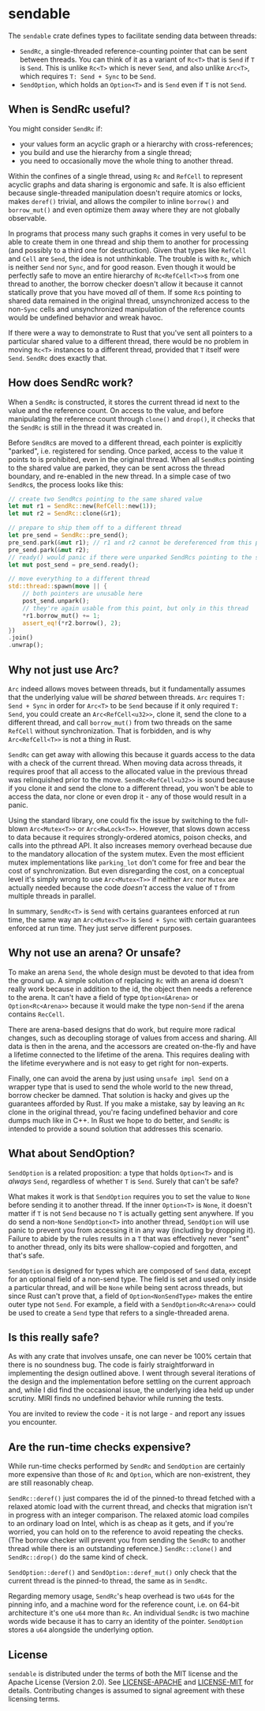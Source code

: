 # sendable

The `sendable` crate defines types to facilitate sending data between threads:

* `SendRc`, a single-threaded reference-counting pointer that can be sent between
  threads. You can think of it as a variant of `Rc<T>` that is `Send` if `T` is
  `Send`. This is unlike `Rc<T>` which is never `Send`, and also unlike `Arc<T>`, which
  requires `T: Send + Sync` to be `Send`.
* `SendOption`, which holds an `Option<T>` and is `Send` even if `T` is not `Send`.

## When is SendRc useful?

You might consider `SendRc` if:

* your values form an acyclic graph or a hierarchy with cross-references;
* you build and use the hierarchy from a single thread;
* you need to occasionally move the whole thing to another thread.

Within the confines of a single thread, using `Rc` and `RefCell` to represent acyclic
graphs and data sharing is ergonomic and safe. It is also efficient because
single-threaded manipulation doesn't require atomics or locks, makes `deref()` trivial,
and allows the compiler to inline `borrow()` and `borrow_mut()` and even optimize them
away where they are not globally observable.

In programs that process many such graphs it comes in very useful to be able to create
them in one thread and ship them to another for processing (and possibly to a third one
for destruction). Given that types like `RefCell` and `Cell` are `Send`, the idea is not
unthinkable. The trouble is with `Rc`, which is neither `Send` nor `Sync`, and for good
reason. Even though it would be perfectly safe to move an entire hierarchy of
`Rc<RefCell<T>>`s from one thread to another, the borrow checker doesn't allow it because
it cannot statically prove that you have moved _all_ of them. If some `Rc`s pointing to
shared data remained in the original thread, unsynchronized access to the non-`Sync` cells
and unsynchronized manipulation of the reference counts would be undefined behavior and
wreak havoc.

If there were a way to demonstrate to Rust that you've sent all pointers to a particular
shared value to a different thread, there would be no problem in moving `Rc<T>` instances
to a different thread, provided that `T` itself were `Send`. `SendRc` does exactly that.

## How does SendRc work?

When a `SendRc` is constructed, it stores the current thread id next to the value and the
reference count. On access to the value, and before manipulating the reference count
through `clone()` and `drop()`, it checks that the `SendRc` is still in the thread it was
created in.

Before `SendRc`s are moved to a different thread, each pointer is explicitly "parked",
i.e. registered for sending. Once parked, access to the value it points to is prohibited,
even in the original thread. When all `SendRc`s pointing to the shared value are parked,
they can be sent across the thread boundary, and re-enabled in the new thread. In a simple
case of two `SendRc`s, the process looks like this:

```rust
// create two SendRcs pointing to the same shared value
let mut r1 = SendRc::new(RefCell::new(1));
let mut r2 = SendRc::clone(&r1);

// prepare to ship them off to a different thread
let pre_send = SendRc::pre_send();
pre_send.park(&mut r1); // r1 and r2 cannot be dereferenced from this point
pre_send.park(&mut r2);
// ready() would panic if there were unparked SendRcs pointing to the shared value
let mut post_send = pre_send.ready();

// move everything to a different thread
std::thread::spawn(move || {
    // both pointers are unusable here
    post_send.unpark();
    // they're again usable from this point, but only in this thread
    *r1.borrow_mut() += 1;
    assert_eq!(*r2.borrow(), 2);
})
.join()
.unwrap();
```

## Why not just use Arc?

`Arc` indeed allows moves between threads, but it fundamentally assumes that the
underlying value will be _shared_ between threads. `Arc` requires `T: Send + Sync` in
order for `Arc<T>` to be `Send` because if it only required `T: Send`, you could create an
`Arc<RefCell<u32>>`, clone it, send the clone to a different thread, and call
`borrow_mut()` from two threads on the same `RefCell` without synchronization. That is
forbidden, and is why `Arc<RefCell<T>>` is not a thing in Rust.

`SendRc` can get away with allowing this because it guards access to the data with a check
of the current thread. When moving data across threads, it requires proof that all access
to the allocated value in the previous thread was relinquished prior to the move.
`SendRc<RefCell<u32>>` is sound because if you clone it and send the clone to a different
thread, you won't be able to access the data, nor clone or even drop it - any of those
would result in a panic.

Using the standard library, one could fix the issue by switching to the full-blown
`Arc<Mutex<T>>` or `Arc<RwLock<T>>`.  However, that slows down access to data because it
requires strongly-ordered atomics, poison checks, and calls into the pthread API. It also
increases memory overhead because due to the mandatory allocation of the system mutex.
Even the most efficient mutex implementations like `parking_lot` don't come for free and
bear the cost of synchronization. But even disregarding the cost, on a conceptual level
it's simply wrong to use `Arc<Mutex<T>>` if neither `Arc` nor `Mutex` are actually needed
because the code *doesn't* access the value of `T` from multiple threads in parallel.

In summary, `SendRc<T>` is `Send` with certains guarantees enforced at run time, the same
way an `Arc<Mutex<T>>` is `Send + Sync` with certain guarantees enforced at run time. They
just serve different purposes.

## Why not use an arena? Or unsafe?

To make an arena `Send`, the whole design must be devoted to that idea from the ground up.
A simple solution of replacing `Rc` with an arena id doesn't really work because in
addition to the id, the object then needs a reference to the arena. It can't have a field
of type `Option<&Arena>` or `Option<Rc<Arena>>` because it would make the type non-`Send`
if the arena contains `RecCell`.

There are arena-based designs that do work, but require more radical changes, such as
decoupling storage of values from access and sharing. All data is then in the arena, and
the accessors are created on-the-fly and have a lifetime connected to the lifetime of the
arena. This requires dealing with the lifetime everywhere and is not easy to get right for
non-experts.

Finally, one can avoid the arena by just using `unsafe impl Send` on a wrapper type that
is used to send the whole world to the new thread, borrow checker be damned. That solution
is hacky and gives up the guarantees afforded by Rust. If you make a mistake, say by
leaving an `Rc` clone in the original thread, you're facing undefined behavior and core
dumps much like in C++. In Rust we hope to do better, and `SendRc` is intended to provide
a sound solution that addresses this scenario.

## What about SendOption?

`SendOption` is a related proposition: a type that holds `Option<T>` and is _always_
`Send`, regardless of whether `T` is `Send`. Surely that can't be safe?

What makes it work is that `SendOption` requires you to set the value to `None` before
sending it to another thread. If the inner `Option<T>` is `None`, it doesn't matter if `T`
is not `Send` because no `T` is actually getting sent anywhere. If you do send a
non-`None` `SendOption<T>` into another thread, `SendOption` will use panic to prevent you
from accessing it in any way (including by dropping it). Failure to abide by the rules
results in a `T` that was effectively never "sent" to another thread, only its bits were
shallow-copied and forgotten, and that's safe.

`SendOption` is designed for types which are composed of `Send` data, except for an
optional field of a non-send type. The field is set and used only inside a particular
thread, and will be `None` while being sent across threads, but since Rust can't prove
that, a field of `Option<NonSendType>` makes the entire outer type not `Send`. For
example, a field with a `SendOption<Rc<Arena>>` could be used to create a `Send` type that
refers to a single-threaded arena.

## Is this really safe?

As with any crate that involves unsafe, one can never be 100% certain that there is no
soundness bug. The code is fairly straightforward in implementing the design outlined
above. I went through several iterations of the design and the implementation before
settling on the current approach and, while I did find the occasional issue, the
underlying idea held up under scrutiny. MIRI finds no undefined behavior while running the
tests.

You are invited to review the code - it is not large - and report any issues you
encounter.

## Are the run-time checks expensive?

While run-time checks performed by `SendRc` and `SendOption` are certainly more expensive
than those of `Rc` and `Option`, which are non-existrent, they are still reasonably cheap.

`SendRc::deref()` just compares the id of the pinned-to thread fetched with a relaxed
atomic load with the current thread, and checks that migration isn't in progress with an
integer comparison. The relaxed atomic load compiles to an ordinary load on Intel, which
is as cheap as it gets, and if you're worried, you can hold on to the reference to avoid
repeating the checks. (The borrow checker will prevent you from sending the `SendRc` to
another thread while there is an outstanding reference.) `SendRc::clone()` and
`SendRc::drop()` do the same kind of check.

`SendOption::deref()` and `SendOption::deref_mut()` only check that the current thread is
the pinned-to thread, the same as in `SendRc`.

Regarding memory usage, `SendRc`'s heap overhead is two `u64`s for the pinning info, and a
machine word for the reference count, i.e. on 64-bit architecture it's one `u64` more than
`Rc`. An individual `SendRc` is two machine words wide because it has to carry an identity
of the pointer. `SendOption` stores a `u64` alongside the underlying option.

## License

`sendable` is distributed under the terms of both the MIT license and the Apache License
(Version 2.0).  See [LICENSE-APACHE](LICENSE-APACHE) and [LICENSE-MIT](LICENSE-MIT) for
details.  Contributing changes is assumed to signal agreement with these licensing terms.
